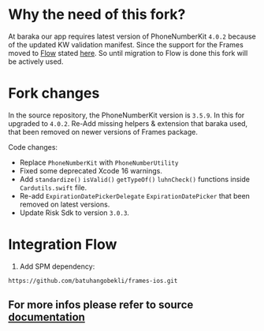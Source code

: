 # Why the need of this fork?

At baraka our app requires latest version of PhoneNumberKit `4.0.2` because of the updated KW validation manifest. Since the support for the Frames moved to [Flow](https://github.com/checkout/checkout-ios-components) stated [here](https://www.checkout.com/docs/payments/accept-payments/upgrade-to-flow-from-frames/upgrade-from-frames-for-ios). So until migration to Flow is done this fork will be actively used.

# Fork changes

In the source repository, the PhoneNumberKit version is `3.5.9`. In this for upgraded to `4.0.2`. Re-Add missing helpers & extension that baraka used, that been removed on newer versions of Frames package.

Code changes:
- Replace `PhoneNumberKit` with `PhoneNumberUtility`
- Fixed some deprecated Xcode 16 warnings.
- Add `standardize()` `isValid()` `getTypeOf()` `luhnCheck()` functions inside `Cardutils.swift` file.
- Re-add `ExpirationDatePickerDelegate` `ExpirationDatePicker` that been removed on latest versions.
- Update Risk Sdk to version `3.0.3`.


# Integration Flow
1. Add SPM dependency: 
``` 
https://github.com/batuhangobekli/frames-ios.git
```

## For more infos please refer to source [documentation](https://github.com/checkout/frames-ios)
